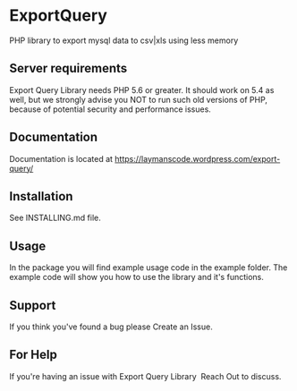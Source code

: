 # ExportQuery
PHP library to export mysql data to csv|xls using less memory
## **Server requirements**
Export Query Library needs PHP 5.6 or greater. It should work on 5.4 as well, but we strongly advise you NOT to run such old versions of PHP, because of potential security and performance issues.
## **Documentation**
Documentation is located at https://laymanscode.wordpress.com/export-query/
## **Installation**
See INSTALLING.md file.
## **Usage**
In the package you will find example usage code in the example folder. The example code will show you how to use the library and it's functions.
## **Support**
If you think you've found a bug please Create an Issue.
## **For Help**
If you're having an issue with Export Query Library  Reach Out to discuss.
